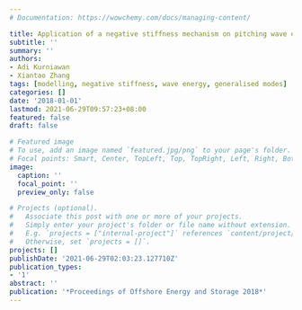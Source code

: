 ```yaml
---
# Documentation: https://wowchemy.com/docs/managing-content/

title: Application of a negative stiffness mechanism on pitching wave energy devices
subtitle: ''
summary: ''
authors:
- Adi Kurniawan
- Xiantao Zhang
tags: [modelling, negative stiffness, wave energy, generalised modes]
categories: []
date: '2018-01-01'
lastmod: 2021-06-29T09:57:23+08:00
featured: false
draft: false

# Featured image
# To use, add an image named `featured.jpg/png` to your page's folder.
# Focal points: Smart, Center, TopLeft, Top, TopRight, Left, Right, BottomLeft, Bottom, BottomRight.
image:
  caption: ''
  focal_point: ''
  preview_only: false

# Projects (optional).
#   Associate this post with one or more of your projects.
#   Simply enter your project's folder or file name without extension.
#   E.g. `projects = ["internal-project"]` references `content/project/deep-learning/index.md`.
#   Otherwise, set `projects = []`.
projects: []
publishDate: '2021-06-29T02:03:23.127710Z'
publication_types:
- '1'
abstract: ''
publication: '*Proceedings of Offshore Energy and Storage 2018*'
---
```

